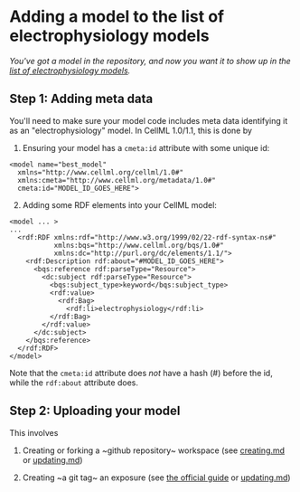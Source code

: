 # Adding a model to the list of electrophysiology models

_You've got a model in the repository, and now you want it to show up in the [list of electrophysiology models](https://models.physiomeproject.org/electrophysiology)._

## Step 1: Adding meta data

You'll need to make sure your model code includes meta data identifying it as an "electrophysiology" model.
In CellML 1.0/1.1, this is done by

1. Ensuring your model has a `cmeta:id` attribute with some unique id:

```
<model name="best_model" 
  xmlns="http://www.cellml.org/cellml/1.0#"
  xmlns:cmeta="http://www.cellml.org/metadata/1.0#"
  cmeta:id="MODEL_ID_GOES_HERE">
```

2. Adding some RDF elements into your CellML model:

```
<model ... >
...
  <rdf:RDF xmlns:rdf="http://www.w3.org/1999/02/22-rdf-syntax-ns#" 
           xmlns:bqs="http://www.cellml.org/bqs/1.0#" 
           xmlns:dc="http://purl.org/dc/elements/1.1/">
    <rdf:Description rdf:about="#MODEL_ID_GOES_HERE">
      <bqs:reference rdf:parseType="Resource">
        <dc:subject rdf:parseType="Resource">
          <bqs:subject_type>keyword</bqs:subject_type>
          <rdf:value>
            <rdf:Bag>
              <rdf:li>electrophysiology</rdf:li>
          </rdf:Bag>
        </rdf:value>
      </dc:subject>
    </bqs:reference>
  </rdf:RDF>
</model>
```

Note that the `cmeta:id` attribute does _not_ have a hash (#) before the id, while the `rdf:about` attribute does.

## Step 2: Uploading your model

This involves

1. Creating or forking a ~github repository~ workspace (see [creating.md](./creating.md) or [updating.md](./updating.md))

2. Creating ~a git tag~ an exposure (see [the official guide](https://aucklandphysiomerepository.readthedocs.io/en/latest/quickstart.html) or [updating.md](./updating.md))

